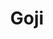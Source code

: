 ---
codehost: https://github.com/goji/goji
logohandle: gojiio
sort: goji
title: Goji
website: https://goji.io/
---